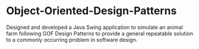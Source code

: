 # Object-Oriented-Design-Patterns
Designed and developed a Java Swing application to simulate an animal farm following GOF Design Patterns to provide a general repeatable solution to a commonly occurring problem in software design.
